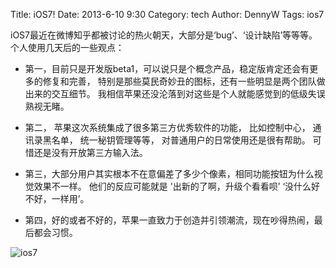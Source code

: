 Title: iOS7! 
Date: 2013-6-10 9:30 
Category: tech 
Author: DennyW 
Tags: ios7

iOS7最近在微博知乎都被讨论的热火朝天，大部分是‘bug’、‘设计缺陷’等等等。个人使用几天后的一些观点： 

- 第一，目前只是开发版beta1，可以说只是个概念产品，稳定版肯定还会有更多的修复和完善， 特别是那些莫民奇妙丑的图标，还有一些明显是两个团队做出来的交互细节。 我相信苹果还没沦落到对这些是个人就能感觉到的低级失误熟视无睹。

- 第二， 苹果这次系统集成了很多第三方优秀软件的功能， 比如控制中心， 通讯录黑名单， 统一秘钥管理等等， 对普通用户的日常使用还是很有帮助。 可惜还是没有开放第三方输入法。


- 第三，大部分用户其实根本不在意偏差了多少个像素，相同功能按钮为什么视觉效果不一样。 他们的反应可能就是 '出新的了啊，升级个看看呗’ ‘没什么好不好，一样用’。 

- 第四，好的或者不好的，苹果一直致力于创造并引领潮流，现在吵得热闹，最后都会习惯。 

![ios7][1]	


  [1]: http://photocdn.sohu.com/20130611/Img378591902.jpg

